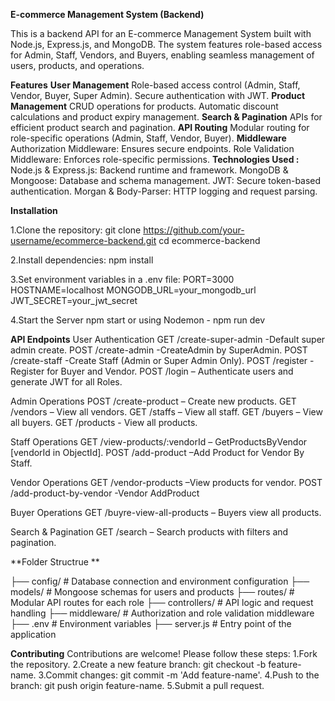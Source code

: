 **E-commerce Management System (Backend)**

This is a backend API for an E-commerce Management System built with Node.js, Express.js, and MongoDB.
The system features role-based access for Admin, Staff, Vendors, and Buyers, enabling seamless management of users, products, and operations.

**Features**
**User Management**
Role-based access control (Admin, Staff, Vendor, Buyer, Super Admin).
Secure authentication with JWT.
**Product Management**
CRUD operations for products.
Automatic discount calculations and product expiry management.
**Search & Pagination**
APIs for efficient product search and pagination.
**API Routing**
Modular routing for role-specific operations (Admin, Staff, Vendor, Buyer).
**Middleware**
Authorization Middleware: Ensures secure endpoints.
Role Validation Middleware: Enforces role-specific permissions.
**Technologies Used :**
Node.js & Express.js: Backend runtime and framework.
MongoDB & Mongoose: Database and schema management.
JWT: Secure token-based authentication.
Morgan & Body-Parser: HTTP logging and request parsing.

**Installation**

1.Clone the repository:
git clone https://github.com/your-username/ecommerce-backend.git
cd ecommerce-backend

2.Install dependencies:
npm install

3.Set environment variables in a .env file:
PORT=3000
HOSTNAME=localhost
MONGODB_URL=your_mongodb_url
JWT_SECRET=your_jwt_secret

4.Start the Server
npm start or using Nodemon - npm run dev

**API Endpoints**
User Authentication
GET /create-super-admin -Default super admin create.
POST /create-admin  -CreateAdmin by SuperAdmin.
POST /create-staff  -Create Staff (Admin or Super Admin Only).
POST /register  -Register for Buyer and Vendor.
POST /login – Authenticate users and generate JWT for all Roles.


Admin Operations
POST /create-product – Create new products.
GET /vendors – View all vendors.
GET /staffs – View all staff.
GET /buyers – View all buyers.
GET /products - View all products.

Staff Operations
GET /view-products/:vendorId – GetProductsByVendor [vendorId in ObjectId].
POST /add-product –Add Product for Vendor By Staff.

Vendor Operations
GET /vendor-products –View products for vendor.
POST /add-product-by-vendor  -Vendor AddProduct

Buyer Operations
GET /buyre-view-all-products – Buyers view all products.

Search & Pagination
GET /search – Search products with filters and pagination.

**Folder Structrue **

├── config/         # Database connection and environment configuration
├── models/         # Mongoose schemas for users and products
├── routes/         # Modular API routes for each role
├── controllers/    # API logic and request handling
├── middleware/     # Authorization and role validation middleware
├── .env            # Environment variables
├── server.js       # Entry point of the application


**Contributing**
Contributions are welcome! Please follow these steps:
1.Fork the repository.
2.Create a new feature branch: git checkout -b feature-name.
3.Commit changes: git commit -m 'Add feature-name'.
4.Push to the branch: git push origin feature-name.
5.Submit a pull request.


